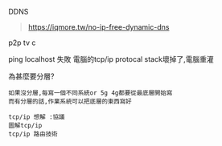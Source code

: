 DDNS
>https://iqmore.tw/no-ip-free-dynamic-dns

p2p tv  c

ping localhost 失敗 電腦的tcp/ip protocal stack壞掉了,電腦重灌  

為甚麼要分層?
```
如果沒分層,每寫一個不同系統or 5g 4g都要從最底層開始寫
而有分層的話,作業系統可以把底層的東西寫好
```
```
tcp/ip 想解 :協議  
圖解tcp/ip  
tcp/ip 路由技術
```

